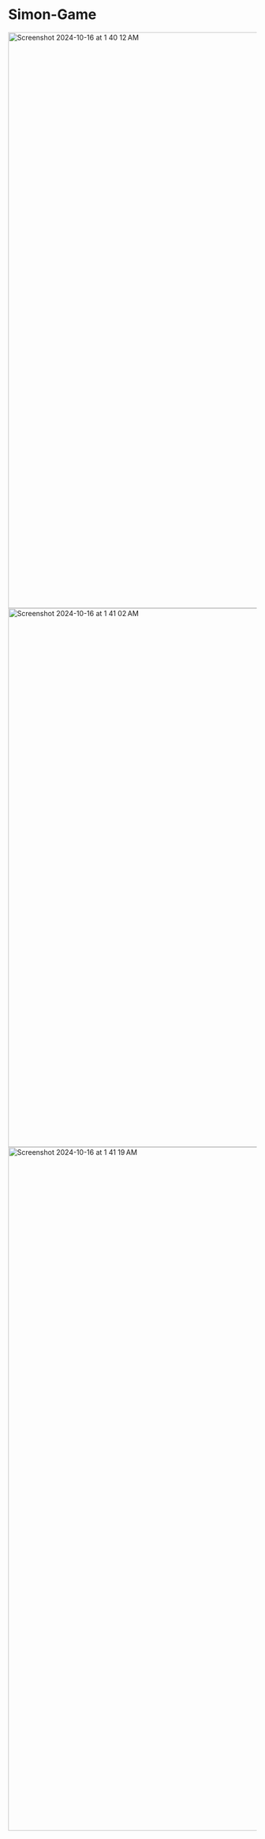 # Simon-Game
<img width="1165" alt="Screenshot 2024-10-16 at 1 40 12 AM" src="https://github.com/user-attachments/assets/320a456e-75f1-4efc-aa99-a7262594b867">

<img width="1090" alt="Screenshot 2024-10-16 at 1 41 02 AM" src="https://github.com/user-attachments/assets/e97cd4fc-4bc2-44a4-b064-708f2cb9b1eb">

<img width="1383" alt="Screenshot 2024-10-16 at 1 41 19 AM" src="https://github.com/user-attachments/assets/20345993-f7dc-4948-a7cc-0f4aee83faad">
